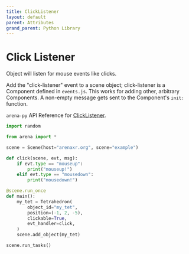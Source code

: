 ```yaml
---
title: ClickListener
layout: default
parent: Attributes
grand_parent: Python Library
---
```


# Click Listener

Object will listen for mouse events like clicks.

Add the "click-listener" event to a scene object; click-listener is a Component defined in `events.js`. This works for adding other, arbitrary Components. A non-empty message gets sent to the Component's `init: ` function.

`arena-py` API Reference for [ClickListener](/content/python-api/attributes/click_listener).

```python
import random

from arena import *

scene = Scene(host="arenaxr.org", scene="example")

def click(scene, evt, msg):
    if evt.type == "mouseup":
        print("mouseup!")
    elif evt.type == "mousedown":
        print("mousedown!")

@scene.run_once
def main():
    my_tet = Tetrahedron(
        object_id="my_tet",
        position=(-1, 2, -5),
        clickable=True,
        evt_handler=click,
    )
    scene.add_object(my_tet)

scene.run_tasks()
```
